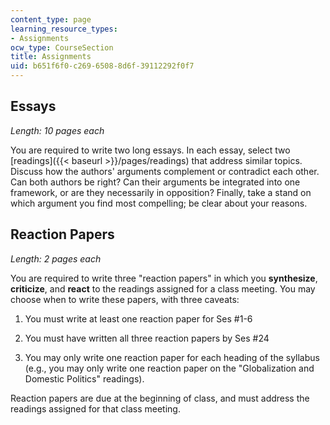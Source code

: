 ```yaml
---
content_type: page
learning_resource_types:
- Assignments
ocw_type: CourseSection
title: Assignments
uid: b651f6f0-c269-6508-8d6f-39112292f0f7
---
```


Essays
------

_Length: 10 pages each_

You are required to write two long essays. In each essay, select two [readings]({{< baseurl >}}/pages/readings) that address similar topics. Discuss how the authors' arguments complement or contradict each other. Can both authors be right? Can their arguments be integrated into one framework, or are they necessarily in opposition? Finally, take a stand on which argument you find most compelling; be clear about your reasons.

Reaction Papers
---------------

_Length: 2 pages each_

You are required to write three "reaction papers" in which you **synthesize**, **criticize**, and **react** to the readings assigned for a class meeting. You may choose when to write these papers, with three caveats:

1.  You must write at least one reaction paper for Ses #1-6
    
2.  You must have written all three reaction papers by Ses #24
    
3.  You may only write one reaction paper for each heading of the syllabus (e.g., you may only write one reaction paper on the "Globalization and Domestic Politics" readings).
    

Reaction papers are due at the beginning of class, and must address the readings assigned for that class meeting.